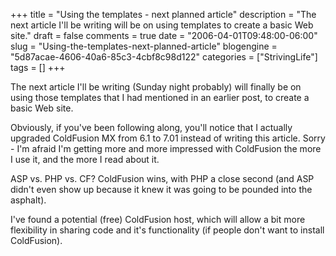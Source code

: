 +++
title = "Using the templates - next planned article"
description = "The next article I'll be writing will be on using templates to create a basic Web site."
draft = false
comments = true
date = "2006-04-01T09:48:00-06:00"
slug = "Using-the-templates-next-planned-article"
blogengine = "5d87acae-4606-40a6-85c3-4cbf8c98d122"
categories = ["StrivingLife"]
tags = []
+++

<p>
The next article I&#39;ll be writing (Sunday night probably) will finally be on using those templates that I had mentioned in an earlier post, to create a basic Web site.<!--more--><!--adsense-->
</p>
<p>
Obviously, if you&#39;ve been following along, you&#39;ll notice that I actually upgraded ColdFusion MX from 6.1 to 7.01 instead of writing this article.  Sorry - I&#39;m afraid I&#39;m getting more and more impressed with ColdFusion the more I use it, and the more I read about it.
</p>
<p>
ASP vs. PHP vs. CF?  ColdFusion wins, with PHP a close second (and ASP didn&#39;t even show up because it knew it was going to be pounded into the asphalt).
</p>
<p>
I&#39;ve found a potential (free) ColdFusion host, which will allow a bit more flexibility in sharing code and it&#39;s functionality (if people don&#39;t want to install ColdFusion).
</p>

